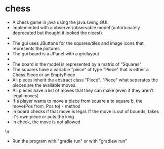 # chess
- A chess game in java using the java.swing GUI.
- Implemented with a observer/observable model (unfortunately deprecated but thought it looked the nicest)
-
- The gui uses JButtons for the squares/tiles and image icons that represents the pictures
- The gui board is a JPanel with a gridlayout
- 
- The board in the model is represented by a matrix of "Squares"
- The squares have a variable "piece" of type "Piece" that is either a Chess Piece or an EmptyPiece
- All pieces inherit the abstract class "Piece". "Piece" what seperates the pieces are the available moves.
- All pieces have a list of moves that they can make (even if they aren't legal moves)
- If a player wants to move a piece from square a to square b, the move(Pos from, Pos to) - method 
- in board checks if that move is legal. If the move is out of bounds, takes it's own piece or puts the king
- in check, the move is not allowed


\n
- Run the program with "gradle run" or with "gradlew run"


